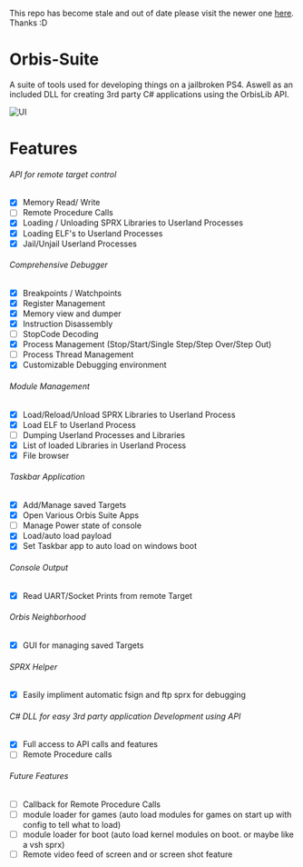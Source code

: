 This repo has become stale and out of date please visit the newer one [here](https://github.com/OSM-Made/Orbis-Suite-3.0). Thanks :D

# Orbis-Suite
A suite of tools used for developing things on a jailbroken PS4. Aswell as an included DLL for creating 3rd party C# applications using the OrbisLib API.

![UI](https://pbs.twimg.com/media/EDNZOwDVUAAoeJF?format=jpg&name=4096x4096)

# Features
###### API for remote target control
- [x] Memory Read/ Write
- [ ] Remote Procedure Calls
- [x] Loading / Unloading SPRX Libraries to Userland Processes
- [x] Loading ELF's to Userland Processes
- [x] Jail/Unjail Userland Processes
###### Comprehensive Debugger
- [x] Breakpoints / Watchpoints
- [x] Register Management
- [x] Memory view and dumper
- [x] Instruction Disassembly
- [ ] StopCode Decoding
- [x] Process Management (Stop/Start/Single Step/Step Over/Step Out)
- [ ] Process Thread Management
- [x] Customizable Debugging environment
###### Module Management
- [x] Load/Reload/Unload SPRX Libraries to Userland Process
- [x] Load ELF to Userland Process
- [ ] Dumping Userland Processes and Libraries
- [x] List of loaded Libraries in Userland Process
- [x] File browser
###### Taskbar Application
- [x] Add/Manage saved Targets
- [x] Open Various Orbis Suite Apps
- [ ] Manage Power state of console
- [x] Load/auto load payload
- [x] Set Taskbar app to auto load on windows boot
###### Console Output
- [x] Read UART/Socket Prints from remote Target
###### Orbis Neighborhood
- [x] GUI for managing saved Targets
###### SPRX Helper
- [x] Easily impliment automatic fsign and ftp sprx for debugging
###### C# DLL for easy 3rd party application Development using API
- [x] Full access to API calls and features
- [ ] Remote Procedure calls

###### Future Features
- [ ] Callback for Remote Procedure Calls
- [ ] module loader for games (auto load modules for games on start up with config to tell what to load)
- [ ] module loader for boot (auto load kernel modules on boot. or maybe like a vsh sprx)
- [ ] Remote video feed of screen and or screen shot feature
